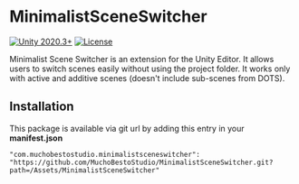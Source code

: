 # MinimalistSceneSwitcher
[![Unity 2020.3+](https://img.shields.io/badge/unity-2020.3%2B-blue.svg)](https://unity3d.com/get-unity/download)
[![License](https://img.shields.io/badge/License-MIT-brightgreen.svg)](https://github.com/MuchoBestoStudio/MinimalistSceneSwitcher/blob/main/LICENSE)

Minimalist Scene Switcher is an extension for the Unity Editor. It allows users to switch scenes easily without using the project folder.
It works only with active and additive scenes (doesn't include sub-scenes from DOTS).


## Installation
This package is available via git url by adding this entry in your **manifest.json**
```
"com.muchobestostudio.minimalistsceneswitcher": "https://github.com/MuchoBestoStudio/MinimalistSceneSwitcher.git?path=/Assets/MinimalistSceneSwitcher"
```